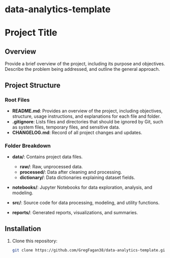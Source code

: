 # data-analytics-template

# Project Title

## Overview

Provide a brief overview of the project, including its purpose and objectives. Describe the problem being addressed, and outline the general approach.

## Project Structure

### Root Files

- **README.md**: Provides an overview of the project, including objectives, structure, usage instructions, and explanations for each file and folder.
- **.gitignore**: Lists files and directories that should be ignored by Git, such as system files, temporary files, and sensitive data.
- **CHANGELOG.md**: Record of all project changes and updates.

### Folder Breakdown

- **data/**: Contains project data files.

  - **raw/**: Raw, unprocessed data.
  - **processed/**: Data after cleaning and processing.
  - **dictionary/**: Data dictionaries explaining dataset fields.

- **notebooks/**: Jupyter Notebooks for data exploration, analysis, and modeling.

- **src/**: Source code for data processing, modeling, and utility functions.

- **reports/**: Generated reports, visualizations, and summaries.

## Installation

1. Clone this repository:
   ```bash
   git clone https://github.com/GregFagan38/data-analytics-template.git
   ```
